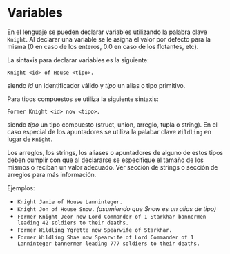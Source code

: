 # Variables

En el lenguaje se pueden declarar variables utilizando
la palabra clave `Knight`. Al declarar una variable
se le asigna el valor por defecto para la misma (0 en
caso de los enteros, 0.0 en caso de los flotantes,
etc).

La sintaxis para declarar variables es la siguiente:
```
Knight <id> of House <tipo>.
```
siendo *id* un identificador válido y *tipo* un alias
o tipo primitivo.

Para tipos compuestos se utiliza la siguiente sintaxis:
```
Former Knight <id> now <tipo>.
```
siendo *tipo* un tipo compuesto (struct, union, arreglo,
tupla o string). En el caso especial de los apuntadores
se utiliza la palabar clave `Wildling` en lugar de
`Knight`.

Los arreglos, los strings, los aliases o apuntadores
de alguno de estos tipos deben cumplir con que al
declararse se especifique el tamaño de los mismos
o reciban un valor adecuado.  Ver sección de strings
o sección de arreglos para más información.

Ejemplos:
* `Knight Jamie of House Lanninteger.`
* `Knight Jon of House Snow.` *(asumiendo que Snow es un alias de tipo)*
* `Former Knight Jeor now Lord Commander of 1 Starkhar bannermen
leading 42 soldiers to their deaths.`
* `Former Wildling Ygrette now Spearwife of Starkhar.`
* `Former Wildling Shae now Spearwife of Lord Commander of
1 Lanninteger bannermen leading 777 soldiers to their deaths.`

